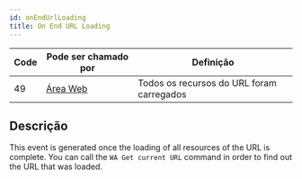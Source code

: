 ```yaml
---
id: onEndUrlLoading
title: On End URL Loading
---
```


| Code | Pode ser chamado por                        | Definição                                 |
| ---- | ------------------------------------------- | ----------------------------------------- |
| 49   | [Área Web](FormObjects/webArea_overview.md) | Todos os recursos do URL foram carregados |


## Descrição

This event is generated once the loading of all resources of the URL is complete. You can call the `WA Get current URL` command in order to find out the URL that was loaded.
